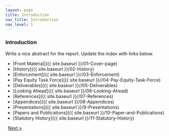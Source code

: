 ```yaml
---
layout: page
title: Introduction
nav_title: Introduction
nav_level: 1
---
```


### Introduction
Write a nice abstract for the report. Update the index with links below.


* [Front Material]({{ site.baseurl }}/01-Cover-page)
* [History]({{ site.baseurl }}/02-History)
* [Enforcement]({{ site.baseurl }}//03-Enforcement)
* [Pay Equity Task Force]({{ site.baseurl }}//04-Pay-Equity-Task-Force)
* [Deliverables]({{ site.baseurl }}//05-Deliverables)
* [Looking Ahead]({{ site.baseurl }}/06-Looking-Ahead)
* [References]({{ site.baseurl }}//07-References)
* [Appendices]({{ site.baseurl }}/08-Appendices)
 * [Presentations]({{ site.baseurl }}/9-Presentations)
 * [Papers and Publications]({{ site.baseurl }}/10-Paper-and-Publications)
 * [Statutory History]({{ site.baseurl }}/11-Statutory-History)
<!-- Pagination -->
<div class="pagination">
  <a class="pagination-item older">&nbsp;</a>
  <a class="pagination-item newer" href="{{ site.baseurl }}/01-Cover-page">Next &raquo;</a>
</div>
